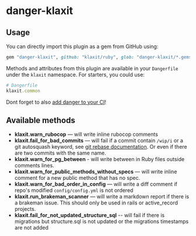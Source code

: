 # danger-klaxit

## Usage

You can directly import this plugin as a gem from GitHub using:

```ruby
gem "danger-klaxit", github: "klaxit/ruby", glob: "danger-klaxit/*.gemspec"
```

Methods and attributes from this plugin are available in your `Dangerfile`
under the `klaxit` namespace. For starters, you could use:

```ruby
# Dangerfile
klaxit.common
```

Dont forget to also [add danger to your CI][doc-danger-ci]!

## Available methods

- **klaxit.warn_rubocop** — will write inline rubocop comments
- **klaxit.fail_for_bad_commits** — will fail if a commit contain `/wip/i` or a
  git autosquash keyword, see [git rebase documentation][git-rebase]. Or even if
  there are two commits with the same name.
- **klaxit.warn_for_pg_between** - will write between in Ruby files outside
  comments lines.
- **klaxit.warn_for_public_methods_without_specs** — will write inline comment
  for a new public method that has no spec.
- **klaxit.warn_for_bad_order_in_config** — will write a diff comment if repo's
  modified `config/config.yml` is not ordered
- **klaxit.run_brakeman_scanner** — will write a markdown report if there is a
  brakeman issue. This should only be used in rails or active_record projects.
- **klaxit.fail_for_not_updated_structure_sql** -- will fail
  if there is migrations but structure.sql is not updated or the migrations
  timestamps are not added




[//]: #--------------------------------------------------- (external references)
[git-rebase]: https://git-scm.com/docs/git-rebase#Documentation/git-rebase.txt---autostash
[doc-danger-ci]: https://danger.systems/guides/getting_started.html#setting-up-danger-to-run-on-your-ci
